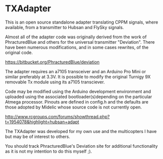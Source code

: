 TXAdapter
=========

This is an open source standalone adapter translating CPPM signals, where available, from a transmitter to Hubsan and FlySky signals. 

Almost all of the adapter code was originally derived from the work of PhracturedBlue and others for the universal transmitter "Deviation". There have been numerous modifications, and in some cases rewrites, of the original code.

https://bitbucket.org/PhracturedBlue/deviation

The adapter requires an a7105 transceiver and an Arduino Pro Mini or similar preferably at 3.3V.  It is possible to modify the original Turnigy 9X removable Tx module using its a7105 transciever.

Code may be modified using the Arduino development environment and uploaded using the associated bootloader(s)depending on the particular Atmega processor. Pinouts are defined in config.h and the defaults are those adopted by Midelic whose source code is not currently open.

http://www.rcgroups.com/forums/showthread.php?t=1954078&highlight=hubsan+adapt

The TXAdapter was developed for my own use and the multicopters I have but may be of interest to others. 

You should track PhracturedBlue's Deviation site for additional functionality as it is not my intention to do this myself ;).
